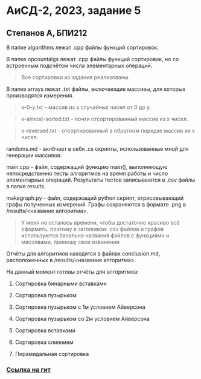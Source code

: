# АиСД-2, 2023, задание 5
## Степанов А, БПИ212

В папке algorithms лежат .cpp файлы функций сортировок.

В папке opcountalgs лежат .cpp файлы функций сортировок, но со встроенным подсчётом числа элементарных операций.

> Все сортировки из задания реализованы.

В папке arrays лежат .txt файлы, включающие массивы, для которых производятся измерения.

> x-0-y.txt - массив из x случайных чисел от 0 до y.

> x-almost-sorted.txt - почти отсортированный массив из x чисел.

> x-reversed.txt - отсортированный в обратном порядке массив их x чисел.

randoms.md - вклбчает в себя .cs скрипты, использованные мной для генерации массивов.

main.cpp - файл, содержащий функцию main(), выполняющую непосредственно тесты алгоритмов на время работы и число элементарных операций. Результаты тестов записываются в .csv файлы в папке results.

makegraph.py - файл, содержащий python скрипт, отрисовывающий графы полученных измерений. Графы сохраняются в формате .png в /results/<название алгоритма>.

> У меня не осталось времени, чтобы достаточно красиво всё оформить, поэтому в заголовках .csv файлов и графов используются банально названия файлов с функциями и массивами, приношу свои извинения.

Отчёты для алгоритмов находятся в файлах conclusion.md, расположенных в /results/<название алгоритма>.

На данный момент готовы отчёты для алгоритмов:

1. Сортировка бинарными вставками

2. Сортировка пузырьком

3. Сортировка пузырьком с 1м условием Айверсона

4. Сортировка пузырьком со 2м условием Айверсона

5. Сортировка вставками

6. Сортировка слиянием

7. Пирамидальная сортировка

### [Ссылка на гит](https://bitbucket.org/famusovsky/chw1/)